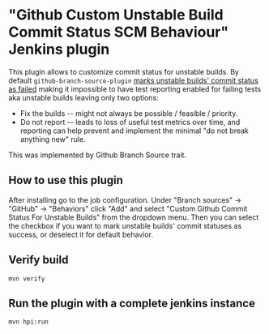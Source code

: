 # "Github Custom Unstable Build Commit Status SCM Behaviour" Jenkins plugin

This plugin allows to customize commit status for unstable builds. By default `github-branch-source-plugin` [marks unstable builds' commit status as failed](https://github.com/jenkinsci/github-branch-source-plugin/blob/923184ce70fc84252937b8d08872f666efcc288b/src/main/java/org/jenkinsci/plugins/github_branch_source/GitHubNotificationContext.java#L230-L232) making it impossible to have test reporting enabled for failing tests aka unstable builds leaving only two options:
- Fix the builds -- might not always be possible / feasible / priority.
- Do not report -- leads to loss of useful test metrics over time, and reporting can help prevent and implement the minimal "do not break anything new" rule.

This was implemented by Github Branch Source trait.

## How to use this plugin

After installing go to the job configuration. Under "Branch sources" -> "GitHub" -> "Behaviors" click "Add" and select "Custom Github Commit Status For Unstable Builds" from the dropdown menu. Then you can select the checkbox if you want to mark unstable builds' commit statuses as success, or deselect it for default behavior.

## Verify build

```
mvn verify
```

## Run the plugin with a complete jenkins instance

```
mvn hpi:run
```
